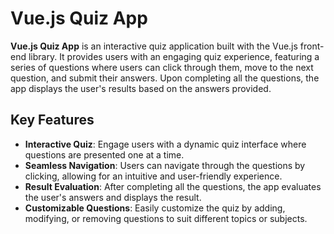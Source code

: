 # Vue.js Quiz App

**Vue.js Quiz App** is an interactive quiz application built with the Vue.js front-end library. It provides users with an engaging quiz experience, featuring a series of questions where users can click through them, move to the next question, and submit their answers. Upon completing all the questions, the app displays the user's results based on the answers provided.

## Key Features

- **Interactive Quiz**: Engage users with a dynamic quiz interface where questions are presented one at a time.
- **Seamless Navigation**: Users can navigate through the questions by clicking, allowing for an intuitive and user-friendly experience.
- **Result Evaluation**: After completing all the questions, the app evaluates the user's answers and displays the result.
- **Customizable Questions**: Easily customize the quiz by adding, modifying, or removing questions to suit different topics or subjects.
